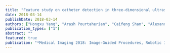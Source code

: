 ```yaml
---
title: "Feature study on catheter detection in three-dimensional ultrasound"
date: 2018-03-14
publishDate: 2018-03-14
authors: ["Hongxu Yang", "Arash Pourtaherian", "Caifeng Shan", "Alexander F Kolen", " others"]
publication_types: ["1"]
abstract: ""
featured: true
publication: "*Medical Imaging 2018: Image-Guided Procedures, Robotic Interventions, and Modeling*"
---
```


